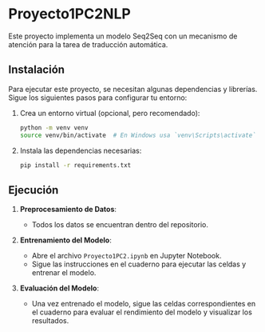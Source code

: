 # Proyecto1PC2NLP

Este proyecto implementa un modelo Seq2Seq con un mecanismo de atención para la tarea de traducción automática.


## Instalación

Para ejecutar este proyecto, se necesitan algunas dependencias y librerías. Sigue los siguientes pasos para configurar tu entorno:

1. Crea un entorno virtual (opcional, pero recomendado):
    ```bash
    python -m venv venv
    source venv/bin/activate  # En Windows usa `venv\Scripts\activate`
    ```

2. Instala las dependencias necesarias:
    ```bash
    pip install -r requirements.txt
    ```

## Ejecución

1. **Preprocesamiento de Datos**:
    - Todos los datos se encuentran dentro del repositorio.

2. **Entrenamiento del Modelo**:
    - Abre el archivo `Proyecto1PC2.ipynb` en Jupyter Notebook.
    - Sigue las instrucciones en el cuaderno para ejecutar las celdas y entrenar el modelo.

3. **Evaluación del Modelo**:
    - Una vez entrenado el modelo, sigue las celdas correspondientes en el cuaderno para evaluar el rendimiento del modelo y visualizar los resultados.
